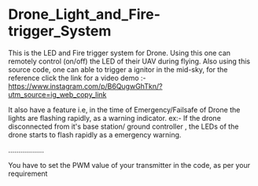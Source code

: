 # Drone_Light_and_Fire-trigger_System
This is the LED and Fire trigger system for Drone. Using this one can remotely control (on/off) the LED of their UAV during flying. Also using this source code, 
one can able to trigger a ignitor in the mid-sky, for the reference click the link for a video demo :- https://www.instagram.com/p/B6QugwGhTkn/?utm_source=ig_web_copy_link


It also have a feature i.e, in the time of Emergency/Failsafe of Drone the lights are flashing rapidly, as a warning indicator.
ex:- If the drone disconnected from it's base station/ ground controller , the LEDs of the drone starts to flash rapidly as a emergency warning.

..................

You have to set the PWM value of your transmitter in the code, as per your requirement
